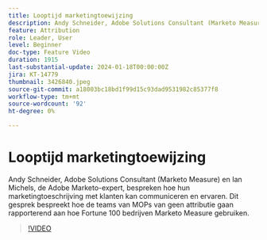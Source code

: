 ```yaml
---
title: Looptijd marketingtoewijzing
description: Andy Schneider, Adobe Solutions Consultant (Marketo Measure) en Ian Michels, de Adobe Marketo-expert, bespreken hoe hun marketingtoeschrijving met klanten kan communiceren en ervaren.  Dit gesprek bespreekt hoe de teams van MOPs van geen attributie gaan rapporterend aan hoe Fortune 100 bedrijven Marketo Measure gebruiken.
feature: Attribution
role: Leader, User
level: Beginner
doc-type: Feature Video
duration: 1915
last-substantial-update: 2024-01-18T00:00:00Z
jira: KT-14779
thumbnail: 3426840.jpeg
source-git-commit: a18003bc18bd1f99d15c93dad9531982c85377f8
workflow-type: tm+mt
source-wordcount: '92'
ht-degree: 0%

---
```



# Looptijd marketingtoewijzing

Andy Schneider, Adobe Solutions Consultant (Marketo Measure) en Ian Michels, de Adobe Marketo-expert, bespreken hoe hun marketingtoeschrijving met klanten kan communiceren en ervaren.  Dit gesprek bespreekt hoe de teams van MOPs van geen attributie gaan rapporterend aan hoe Fortune 100 bedrijven Marketo Measure gebruiken.

>[!VIDEO](https://video.tv.adobe.com/v/3426840/?learn=on)

